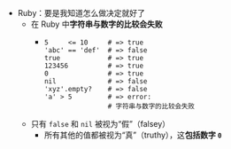 - Ruby：要是我知道怎么做决定就好了
	- 在 Ruby 中**字符串与数字的比较会失败**
		- ```
		  5     <= 10     # => true
		  'abc' == 'def'  # => false
		  true            # => true
		  123456          # => true
		  0               # => true
		  nil             # => false
		  'xyz'.empty?    # => false
		  'a' > 5         # => error:
		                  # 字符串与数字的比较会失败
		  ```
	- 只有 `false` 和 `nil` 被视为“假”（falsey）
		- 所有其他的值都被视为“真”（truthy），这**包括数字 `0`**